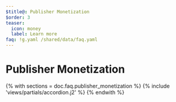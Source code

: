 ```yaml
---
$title@: Publisher Monetization
$order: 3
teaser:
  icon: money
  label: Learn more
faq: !g.yaml /shared/data/faq.yaml
---
```


# Publisher Monetization

{% with sections = doc.faq.publisher_monetization %}
{% include 'views/partials/accordion.j2' %}
{% endwith %}

